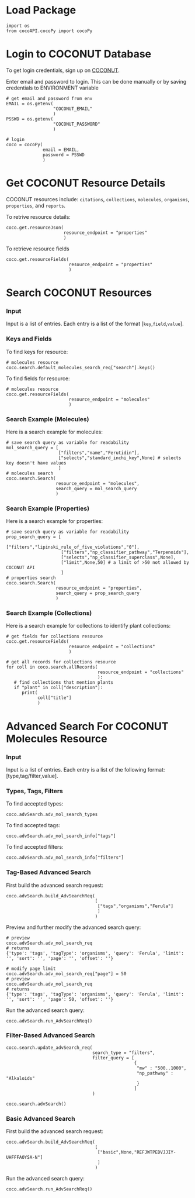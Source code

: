 # Load Package
```
import os
from cocoAPI.cocoPy import cocoPy
```

# Login to COCONUT Database
To get login credentials, sign up on [COCONUT](https://coconut.naturalproducts.net/login).


Enter email and password to login. This can be done manually or by saving credentials to ENVIRONMENT variable
```
# get email and password from env 
EMAIL = os.getenv(
                  "COCONUT_EMAIL"
                  )
PSSWD = os.getenv(
                  "COCONUT_PASSWORD"
                  )

# login
coco = cocoPy(
              email = EMAIL,
              password = PSSWD
              )
```


# Get COCONUT Resource Details
COCONUT resources include: `citations`, `collections`, `molecules`, `organisms`, `properties`, and `reports`.

To retrive resource details:
```
coco.get.resourceJson(
                      resource_endpoint = "properties"
                      )
```

To retrieve resource fields
```
coco.get.resourceFields(
                        resource_endpoint = "properties"
                        )
```


# Search COCONUT Resources
### Input
Input is a list of entries. Each entry is a list of the format [`key`,`field`,`value`].

### Keys and Fields
To find keys for resource:
```
# molecules resource
coco.search.default_molecules_search_req["search"].keys()
```

To find fields for resource:
```
# molecules resource
coco.get.resourceFields(
                        resource_endpoint = "molecules"
                        )
```

### Search Example (Molecules)
Here is a search example for molecules:
```
# save search query as variable for readability
mol_search_query = [
                    ["filters","name","Ferutidin"],
                    ["selects","standard_inchi_key",None] # selects key doesn't have values
                    ]
# molecules search
coco.search.Search(
                   resource_endpoint = "molecules",
                   search_query = mol_search_query
                   )
```

### Search Example (Properties)
Here is a search example for properties:
```
# save search query as variable for readability
prop_search_query = [
                     ["filters","lipinski_rule_of_five_violations","0"],
                     ["filters","np_classifier_pathway","Terpenoids"],
                     ["selects","np_classifier_superclass",None],
                     ["limit",None,50] # a limit of >50 not allowed by COCONUT API
                     ]
# properties search
coco.search.Search(
                   resource_endpoint = "properties",
                   search_query = prop_search_query
                   )
```

### Search Example (Collections)
Here is a search example for collections to identify plant collections:
```
# get fields for collections resource
coco.get.resourceFields(
                        resource_endpoint = "collections"
                        )

# get all records for collections resource
for coll in coco.search.allRecords(
                                   resource_endpoint = "collections"
                                   ):
   # find collections that mention plants
   if "plant" in coll["description"]:
      print(
            coll["title"]
            )
```

# Advanced Search For COCONUT Molecules Resource
### Input
Input is a list of entries. Each entry is a list of the following format: [type,tag/filter,value].

### Types, Tags, Filters
To find accepted types:
```
coco.advSearch.adv_mol_search_types
```
To find accepted tags:
```
coco.advSearch.adv_mol_search_info["tags"]
```
To find accepted filters:
```
coco.advSearch.adv_mol_search_info["filters"]
```

### Tag-Based Advanced Search
First build the advanced search request:
```
coco.advSearch.build_AdvSearchReq(
                                  [
                                   ["tags","organisms","Ferula"]
                                   ]
                                  )
```

Preview and further modify the advanced search query:
```
# preview
coco.advSearch.adv_mol_search_req
# returns
{'type': 'tags', 'tagType': 'organisms', 'query': 'Ferula', 'limit': '', 'sort': '', 'page': '', 'offset': ''}

# modify page limit
coco.advSearch.adv_mol_search_req["page"] = 50
# preview
coco.advSearch.adv_mol_search_req
# returns 
{'type': 'tags', 'tagType': 'organisms', 'query': 'Ferula', 'limit': '', 'sort': '', 'page': 50, 'offset': ''}
```

Run the advanced search query:
```
coco.advSearch.run_AdvSearchReq()
```

### Filter-Based Advanced Search
```
coco.search.update_advSearch_req(
                                 search_type = "filters",
                                 filter_query = [
                                                 {
                                                  "mw" : "500..1000",
                                                  "np_pathway" : "Alkaloids"
                                                  }
                                                 ]
                                 )

coco.search.advSearch()
```

### Basic Advanced Search
First build the advanced search request:
```
coco.advSearch.build_AdvSearchReq(
                                  [
                                   ["basic",None,"REFJWTPEDVJJIY-UHFFFAOYSA-N"]
                                   ]
                                  )
```

Run the advanced search query:
```
coco.advSearch.run_AdvSearchReq()
```

